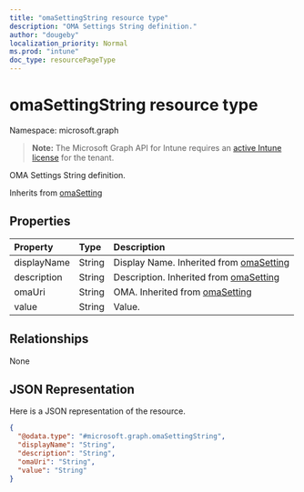 ```yaml
---
title: "omaSettingString resource type"
description: "OMA Settings String definition."
author: "dougeby"
localization_priority: Normal
ms.prod: "intune"
doc_type: resourcePageType
---
```


# omaSettingString resource type

Namespace: microsoft.graph

> **Note:** The Microsoft Graph API for Intune requires an [active Intune license](https://go.microsoft.com/fwlink/?linkid=839381) for the tenant.

OMA Settings String definition.


Inherits from [omaSetting](../resources/intune-deviceconfig-omasetting.md)

## Properties
|Property|Type|Description|
|:---|:---|:---|
|displayName|String|Display Name. Inherited from [omaSetting](../resources/intune-deviceconfig-omasetting.md)|
|description|String|Description. Inherited from [omaSetting](../resources/intune-deviceconfig-omasetting.md)|
|omaUri|String|OMA. Inherited from [omaSetting](../resources/intune-deviceconfig-omasetting.md)|
|value|String|Value.|

## Relationships
None

## JSON Representation
Here is a JSON representation of the resource.
<!-- {
  "blockType": "resource",
  "@odata.type": "microsoft.graph.omaSettingString"
}
-->
``` json
{
  "@odata.type": "#microsoft.graph.omaSettingString",
  "displayName": "String",
  "description": "String",
  "omaUri": "String",
  "value": "String"
}
```




